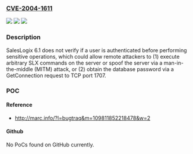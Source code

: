 ### [CVE-2004-1611](https://cve.mitre.org/cgi-bin/cvename.cgi?name=CVE-2004-1611)
![](https://img.shields.io/static/v1?label=Product&message=n%2Fa&color=blue)
![](https://img.shields.io/static/v1?label=Version&message=n%2Fa&color=blue)
![](https://img.shields.io/static/v1?label=Vulnerability&message=n%2Fa&color=brighgreen)

### Description

SalesLogix 6.1 does not verify if a user is authenticated before performing sensitive operations, which could allow remote attackers to (1) execute arbitrary SLX commands on the server or spoof the server via a man-in-the-middle (MITM) attack, or (2) obtain the database password via a GetConnection request to TCP port 1707.

### POC

#### Reference
- http://marc.info/?l=bugtraq&m=109811852218478&w=2

#### Github
No PoCs found on GitHub currently.

